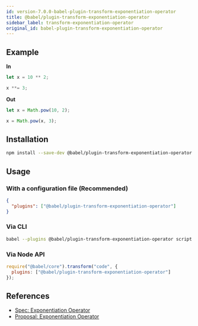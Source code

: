 ```yaml
---
id: version-7.0.0-babel-plugin-transform-exponentiation-operator
title: @babel/plugin-transform-exponentiation-operator
sidebar_label: transform-exponentiation-operator
original_id: babel-plugin-transform-exponentiation-operator
---
```


## Example

**In**

```javascript
let x = 10 ** 2;

x **= 3;
```

**Out**

```javascript
let x = Math.pow(10, 2);

x = Math.pow(x, 3);
```

## Installation

```sh
npm install --save-dev @babel/plugin-transform-exponentiation-operator
```

## Usage

### With a configuration file (Recommended)

```json
{
  "plugins": ["@babel/plugin-transform-exponentiation-operator"]
}
```

### Via CLI

```sh
babel --plugins @babel/plugin-transform-exponentiation-operator script.js
```

### Via Node API

```javascript
require("@babel/core").transform("code", {
  plugins: ["@babel/plugin-transform-exponentiation-operator"]
});
```

## References

* [Spec: Exponentiation Operator](https://tc39.github.io/ecma262/#sec-exp-operator)
* [Proposal: Exponentiation Operator](https://github.com/rwaldron/exponentiation-operator)

